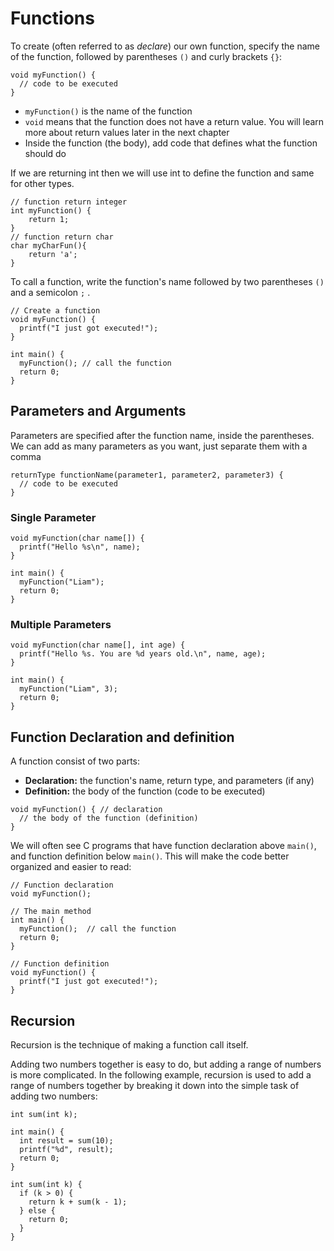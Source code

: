 # Functions

To create (often referred to as _declare_) our own function, specify the name of the function, followed by parentheses `()` and curly brackets `{}`:

```text-x-csrc
void myFunction() {
  // code to be executed
}
```

*   `myFunction()` is the name of the function
*   `void` means that the function does not have a return value. You will learn more about return values later in the next chapter
*   Inside the function (the body), add code that defines what the function should do

If we are returning int then we will use int to define the function and same for other types.

```text-x-csrc
// function return integer
int myFunction() {
	return 1;
}
// function return char
char myCharFun(){
	return 'a';
}
```

To call a function, write the function's name followed by two parentheses `()` and a semicolon `;` .

```text-x-csrc
// Create a function
void myFunction() {
  printf("I just got executed!");
}

int main() {
  myFunction(); // call the function
  return 0;
}
```

## Parameters and Arguments

Parameters are specified after the function name, inside the parentheses. We can add as many parameters as you want, just separate them with a comma

```text-x-csrc
returnType functionName(parameter1, parameter2, parameter3) {
  // code to be executed
}
```

### Single Parameter 

```text-x-csrc
void myFunction(char name[]) {
  printf("Hello %s\n", name);
}

int main() {
  myFunction("Liam");
  return 0;
}
```

### Multiple Parameters

```text-x-csrc
void myFunction(char name[], int age) {
  printf("Hello %s. You are %d years old.\n", name, age);
}

int main() {
  myFunction("Liam", 3);
  return 0;
}
```

## Function Declaration and definition

A function consist of two parts:

*   **Declaration:** the function's name, return type, and parameters (if any)
*   **Definition:** the body of the function (code to be executed)

```text-x-csrc
void myFunction() { // declaration
  // the body of the function (definition)
}
```

We will often see C programs that have function declaration above `main()`, and function definition below `main()`. This will make the code better organized and easier to read:

```text-x-csrc
// Function declaration
void myFunction();

// The main method
int main() {
  myFunction();  // call the function
  return 0;
}

// Function definition
void myFunction() {
  printf("I just got executed!");
}
```

## Recursion

Recursion is the technique of making a function call itself.

Adding two numbers together is easy to do, but adding a range of numbers is more complicated. In the following example, recursion is used to add a range of numbers together by breaking it down into the simple task of adding two numbers:

```text-x-csrc
int sum(int k);

int main() {
  int result = sum(10);
  printf("%d", result);
  return 0;
}

int sum(int k) {
  if (k > 0) {
    return k + sum(k - 1);
  } else {
    return 0;
  }
} 
```

